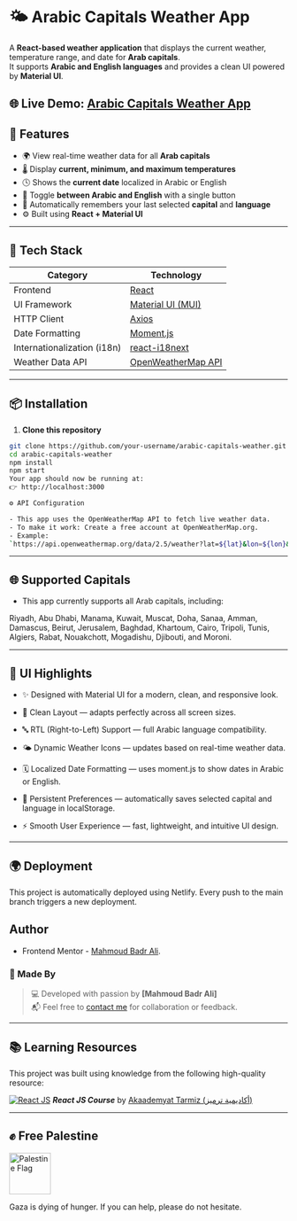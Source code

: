 # 🌤️ Arabic Capitals Weather App

A **React-based weather application** that displays the current weather, temperature range, and date for **Arab capitals**.  
It supports **Arabic and English languages** and provides a clean UI powered by **Material UI**.

🌐 **Live Demo:** [Arabic Capitals Weather App](https://mahmoudbadr-weather-app.netlify.app)
---

## 🚀 Features

- 🌍 View real-time weather data for all **Arab capitals**  
- 🌡️ Display **current, minimum, and maximum temperatures**  
- 🕓 Shows the **current date** localized in Arabic or English  
- 🔁 Toggle **between Arabic and English** with a single button  
- 💾 Automatically remembers your last selected **capital** and **language**  
- ⚙️ Built using **React + Material UI**

---

## 🧠 Tech Stack

| Category | Technology |
|-----------|-------------|
| Frontend | [React](https://react.dev/) |
| UI Framework | [Material UI (MUI)](https://mui.com/) |
| HTTP Client | [Axios](https://axios-http.com/) |
| Date Formatting | [Moment.js](https://momentjs.com/) |
| Internationalization (i18n) | [react-i18next](https://react.i18next.com/) |
| Weather Data API | [OpenWeatherMap API](https://openweathermap.org/api) |

---

## 📦 Installation

1. **Clone this repository**

```bash
git clone https://github.com/your-username/arabic-capitals-weather.git
cd arabic-capitals-weather
npm install
npm start
Your app should now be running at:
👉 http://localhost:3000

⚙️ API Configuration

- This app uses the OpenWeatherMap API to fetch live weather data.
- To make it work: Create a free account at OpenWeatherMap.org.
- Example:
`https://api.openweathermap.org/data/2.5/weather?lat=${lat}&lon=${lon}&appid=${apiKey}`

```
---

## 🌐 Supported Capitals

- This app currently supports all Arab capitals, including:

Riyadh, Abu Dhabi, Manama, Kuwait, Muscat, Doha, Sanaa, Amman, Damascus, Beirut, Jerusalem, Baghdad, Khartoum, Cairo, Tripoli, Tunis, Algiers, Rabat, Nouakchott, Mogadishu, Djibouti, and Moroni.

---

## 🎨 UI Highlights

- ✨ Designed with Material UI for a modern, clean, and responsive look.

- 🧭 Clean Layout — adapts perfectly across all screen sizes.

- 🔤 RTL (Right-to-Left) Support — full Arabic language compatibility.

- 🌤️ Dynamic Weather Icons — updates based on real-time weather data.

- 🗓️ Localized Date Formatting — uses moment.js to show dates in Arabic or English.

- 💾 Persistent Preferences — automatically saves selected capital and language in localStorage.

- ⚡ Smooth User Experience — fast, lightweight, and intuitive UI design.

---

## 🌍 Deployment

This project is automatically deployed using Netlify.
Every push to the main branch triggers a new deployment.

## Author

- Frontend Mentor - [Mahmoud Badr Ali](https://www.frontendmentor.io/profile/MahmoudBadrAli).

### 👤 Made By
> 💻 Developed with passion by **[Mahmoud Badr Ali]**  
> 📬 Feel free to [contact me](mailto:mahmoudbadrali15@gmail.com) for collaboration or feedback.

---

## 📚 Learning Resources
This project was built using knowledge from the following high-quality resource:

[![React JS](https://img.icons8.com/color/48/000000/react-native.png)](https://www.youtube.com/watch?v=ihRRf3EjTV8&list=PLYyqC4bNbCIdSZ-JayMLl4WO2Cr995vyS)  ***React JS Course*** by [Akaademyat Tarmiz (أكاديمية ترميز)](https://www.youtube.com/@tarmeez)

---

## ✊ Free Palestine
<p align="left">
  <img src="https://upload.wikimedia.org/wikipedia/commons/0/00/Flag_of_Palestine.svg" alt="Palestine Flag" width="75" style="vertical-align: middle; margin-right: 10px;"/>
</p>
Gaza is dying of hunger. If you can help, please do not hesitate.

